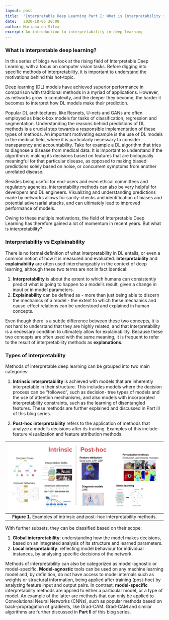 ```yaml
---
layout: post
title:  "Interpretable Deep Learning Part I: What is Interpretability in Deep Learning?"
date:   2020-10-05 20:00
author: Mariana da Silva 
excerpt: An introduction to interpretability in deep learning 
---
```

### What is interpretable deep learning? 

In this series of blogs we look at the rising field of Interpretable Deep Learning, with a focus on computer vision tasks. Before digging into specific methods of interpretability, it is important to understand the motivations behind this hot-topic.

Deep learning (DL) models have achieved superior performance in comparison with traditional methods in a myriad of applications. However, as networks grow in complexity, and the deeper they become, the harder it becomes to interpret how DL models make their prediction. 

Popular DL architectures, like Resnets, U-nets and GANs are often employed as black-box models for tasks of classification, regression and segmentation. Understanding the reasons behind predictions of DL methods is a crucial step towards a responsible implementation of these types of methods. An important motivating example is the use of DL models in the medical field, where it is particularly necessary to consider transparency and accountability. Take for example a DL algorithm that tries to diagnose a disease from medical data. It is important to understand if the algorithm is making its decisions based on features that are biologically meaningful for that particular disease, as opposed to making biased predictions solely based on noise, or concurrent symptoms from another unrelated disease.

Besides being useful for end-users and even ethical committees and regulatory agencies, interpretability methods can also be very helpful for developers and DL engineers. Visualizing and understanding predictions made by networks allows for sanity-checks and identification of biases and potential adversarial attacks, and can ultimately lead to improved performance of models.

Owing to these multiple motivations, the field of Interpretable Deep Learning has therefore gained a lot of momentum in recent years. But what is interpretability? 

### Interpretability vs Explainability

There is no formal definition of what interpretability in DL entails, or even a common notion of how it is measured and evaluated. **Interpretability** and **explainability** are often used interchangeably in the context of deep learning, although these two terms are not in fact identical: 
1. **Interpretability** is about the extent to which humans can consistently  predict what is going to happen to a model’s result, given a change in input or in model parameters.
2. **Explainability** can be defined as - more than just being able to discern the mechanics of a model - the extent to which these mechanics and cause-effect relations can be understood and explained in human concepts. 

Even though there is a subtle difference between these two concepts, it is not hard to understand that they are highly related, and that interpretability is a necessary condition to ultimately allow for explainability. Because these two concepts are often used with the same meaning, it is frequent to refer to the result of interpretability methods as **explanations**.

### Types of interpretability

Methods  of  interpretable  deep  learning  can  be  grouped  into  two  main  categories:  
1. **Intrinsic interpretability** is achieved with models that are inherently interpretable in their structure. This includes  models  where the decision process can be “followed”, such  as  decision- tree types of models and the use of  attention mechanisms,  and also models with incorporated  interpretability  constraints, such as the learning of disentangled features. These methods are further explained and discussed in Part III of this blog series.

2. **Post-hoc interpretability** refers to the application of methods that analyze a model’s decisions after its training. Examples  of  this include  feature  visualization  and  feature  attribution  methods. 

| <img src="/images/blogs/intepretable-DL/Interpretable-DL.jpg" alt="Interpretable-DL" title="Interpretable-DL" width="900"> |
|:--:| 
| **Figure 1.** Examples of intrinsic and post-hoc interpretability methods.|

With further subsets, they can be classified based on their scope:
1. **Global interpretability**: understanding how the model makes decisions, based on an integrated analysis of its structure and learned parameters. 
2. **Local interpretability**: reflecting model behaviour for individual instances, by analysing specific decisions of the network.

Methods of interpretability can also be categorized as model-agnostic or model-specific. **Model-agnostic** tools can be used on any machine learning model and, by definition, do not  have  access  to  model  internals  such  as  weights  or  structural  information, being applied after training (post-hoc) by analyzing feature input and output pairs. In contrast, **model-specific** interpretability methods are applied to either a particular model, or a type of model. An example of the latter are methods that can only be applied to Convolutional Neural Networks (CNNs), such as popular methods based on back-propragation of gradients, like Grad-CAM. Grad-CAM and similar algorithms are further discussed in **Part II** of this blog series.
